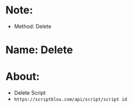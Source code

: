 # Note:
- Method: Delete

# Name: Delete
# About:
- Delete Script
- ```https://scriptblox.com/api/script/script id```
